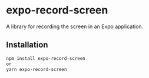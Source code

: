 # expo-record-screen

A library for recording the screen in an Expo application.

## Installation

```bash
npm install expo-record-screen
or
yarn expo-record-screen
```

